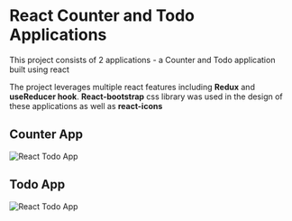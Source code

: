 # React Counter and Todo Applications

This project consists of 2 applications - a Counter and Todo application built using react

The project leverages multiple react features including **Redux** and **useReducer hook**. **React-bootstrap** css library was used in the design of these applications as well as **react-icons**

## Counter App

![React Todo App](https://github.com/duziem/react-counter-and-todo-project/raw/main/counter.jpg)

## Todo App

![React Todo App](https://github.com/duziem/react-counter-and-todo-project/raw/main/todo.jpg)
